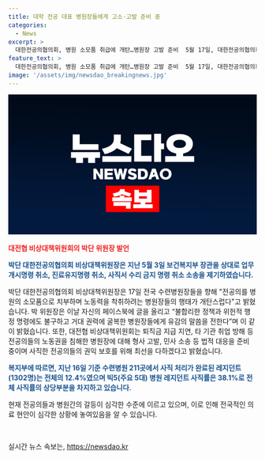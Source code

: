 ```yaml
---
title: 대학 전공 대표 병원장들에게 고소·고발 준비 중
categories:
  - News
excerpt: >
  대한전공의협의회, 병원 소모품 취급에 개탄…병원장 고발 준비  5월 17일, 대한전공의협의회 비상대책위원장인 박단이 전국 수련병원장들을 향해 경고를 발표했다. 병원장들의 전공의 노동력 착취 행위를 비난하며, 불합리한 정책과 위헌적 행정 명령에 굴복한 병원장들에 대해 유감을 표명했다. 또한, 대전협은 법적인 대응을 준비하고, 사직한 전공의들의 권익을 보호하기 위해 노력할 것이라 밝혔으며, 수련병원 레지던트 사직률은 전체의 12.4%에 이르렀다고 전해졌다.
feature_text: >
  대한전공의협의회, 병원 소모품 취급에 개탄…병원장 고발 준비  5월 17일, 대한전공의협의회 비상대책위원장인 박단이 전국 수련병원장들을 향해 경고를 발표했다. 병원장들의 전공의 노동력 착취 행위를 비난하며, 불합리한 정책과 위헌적 행정 명령에 굴복한 병원장들에 대해 유감을 표명했다. 또한, 대전협은 법적인 대응을 준비하고, 사직한 전공의들의 권익을 보호하기 위해 노력할 것이라 밝혔으며, 수련병원 레지던트 사직률은 전체의 12.4%에 이르렀다고 전해졌다.
image: '/assets/img/newsdao_breakingnews.jpg'
---
```


<p><img src="/assets/img/newsdao_breakingnews.jpg" alt="bookingtag 속보" /></p>

<p><b><span style="color: #ee2323;">대전협 비상대책위원회의 박단 위원장 발언</span></b></p>

<p><b><span style="color: #1a5490;">박단 대한전공의협의회 비상대책위원장은 지난 5월 3일 보건복지부 장관을 상대로 업무개시명령 취소, 진료유지명령 취소, 사직서 수리 금지 명령 취소 소송을 제기하였습니다.</span></b></p>

<p>박단 대한전공의협의회 비상대책위원장은 17일 전국 수련병원장들을 향해 "전공의를 병원의 소모품으로 치부하며 노동력을 착취하려는 병원장들의 행태가 개탄스럽다"고 밝혔습니다. 박 위원장은 이날 자신의 페이스북에 글을 올리고 “불합리한 정책과 위헌적 행정 명령에도 불구하고 거대 권력에 굴복한 병원장들에게 유감의 말씀을 전한다”며 이 같이 밝혔습니다. 또한, 대전협 비상대책위원회는 퇴직금 지급 지연, 타 기관 취업 방해 등 전공의들의 노동권을 침해한 병원장에 대해 형사 고발, 민사 소송 등 법적 대응을 준비 중이며 사직한 전공의들의 권익 보호를 위해 최선을 다하겠다고 밝혔습니다.</p>

<p><b><span style="color: #1a5490;">복지부에 따르면, 지난 16일 기준 수련병원 211곳에서 사직 처리가 완료된 레지던트(1302명)는 전체의 12.4%였으며 빅5(주요 5대) 병원 레지던트 사직률은 38.1%로 전체 사직률의 상당부분을 차지하고 있습니다.</span></b></p>

<p>현재 전공의들과 병원간의 갈등이 심각한 수준에 이르고 있으며, 이로 인해 전국적인 의료 현안이 심각한 상황에 놓여있음을 알 수 있습니다. </p>

<p data-ke-size="size16">&nbsp;</p>
실시간 뉴스 속보는, <a href="https://newsdao.kr" rel="dofollow">https://newsdao.kr</a>


